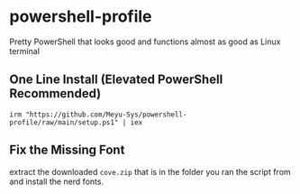 # powershell-profile
Pretty PowerShell that looks good and functions almost as good as Linux terminal 

## One Line Install (Elevated PowerShell Recommended)

```
irm "https://github.com/Meyu-Sys/powershell-profile/raw/main/setup.ps1" | iex
```

## Fix the Missing Font

extract the downloaded `cove.zip` that is in the folder you ran the script from and install the nerd fonts. 
